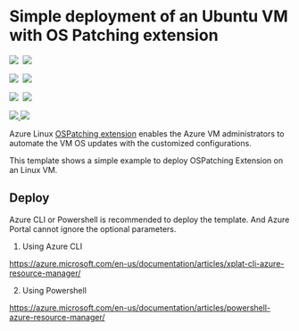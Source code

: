 # Simple deployment of an Ubuntu VM with OS Patching extension

<IMG SRC="https://azbotstorage.blob.core.windows.net/badges/201-ospatching-extension-on-ubuntu/PublicLastTestDate.svg" />&nbsp;
<IMG SRC="https://azbotstorage.blob.core.windows.net/badges/201-ospatching-extension-on-ubuntu/PublicDeployment.svg" />&nbsp;

<IMG SRC="https://azbotstorage.blob.core.windows.net/badges/201-ospatching-extension-on-ubuntu/FairfaxLastTestDate.svg" />&nbsp;
<IMG SRC="https://azbotstorage.blob.core.windows.net/badges/201-ospatching-extension-on-ubuntu/FairfaxDeployment.svg" />&nbsp;

<IMG SRC="https://azbotstorage.blob.core.windows.net/badges/201-ospatching-extension-on-ubuntu/BestPracticeResult.svg" />&nbsp;
<IMG SRC="https://azbotstorage.blob.core.windows.net/badges/201-ospatching-extension-on-ubuntu/CredScanResult.svg" />&nbsp;

<a href="https://portal.azure.com/#create/Microsoft.Template/uri/https%3A%2F%2Fraw.githubusercontent.com%2FAzure%2Fazure-quickstart-templates%2Fmaster%2F201-ospatching-extension-on-ubuntu%2Fazuredeploy.json" target="_blank">
    <img src="http://azuredeploy.net/deploybutton.png"/>
</a>
<a href="http://armviz.io/#/?load=https%3A%2F%2Fraw.githubusercontent.com%2FAzure%2Fazure-quickstart-templates%2Fmaster%2F201-ospatching-extension-on-ubuntu%2Fazuredeploy.json" target="_blank">
    <img src="http://armviz.io/visualizebutton.png"/>
</a>

Azure Linux [OSPatching extension](https://github.com/Azure/azure-linux-extensions/tree/master/OSPatching) enables the Azure VM administrators to automate the VM OS updates with the customized configurations.

This template shows a simple example to deploy OSPatching Extension on an Linux VM.

## Deploy

Azure CLI or Powershell is recommended to deploy the template. And Azure Portal cannot ignore the optional parameters.

1. Using Azure CLI

  https://azure.microsoft.com/en-us/documentation/articles/xplat-cli-azure-resource-manager/

2. Using Powershell

  https://azure.microsoft.com/en-us/documentation/articles/powershell-azure-resource-manager/



